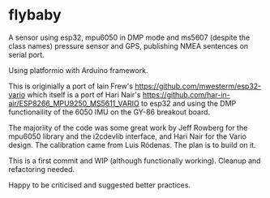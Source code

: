 # flybaby
A sensor using esp32, mpu6050 in DMP mode and ms5607 (despite the class names) pressure sensor and GPS, publishing NMEA sentences on serial port.

Using platformio with Arduino framework.

This is originially a port of Iain Frew's https://github.com/mwesterm/esp32-vario which itself is a port of Hari Nair's https://github.com/har-in-air/ESP8266_MPU9250_MS5611_VARIO to esp32 and using the DMP functionaility of the 6050 IMU on the GY-86 breakout board.

The majoriity of the code was some great work by Jeff Rowberg for the mpu6050 library and the i2cdevlib interface, and Hari Nair for the Vario design. The calibration came from  Luis Ródenas. 
The plan is to build on it.

This is a first commit and WIP (although functionally working). Cleanup and refactoring needed.

Happy to be criticised and suggested better practices.